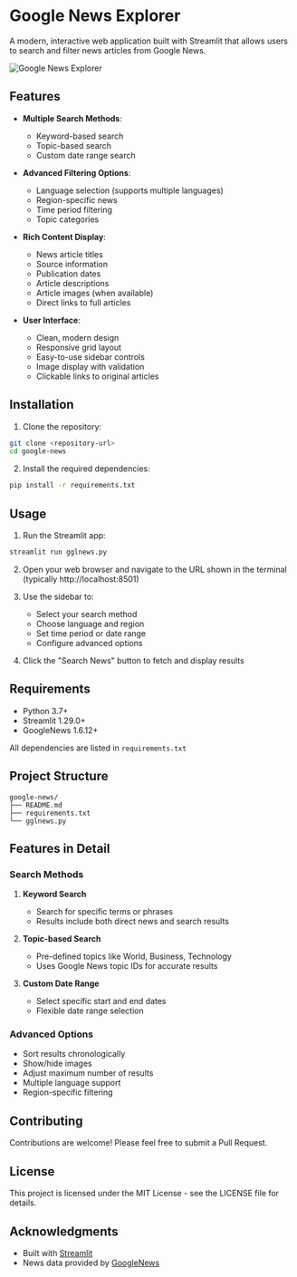 # Google News Explorer

A modern, interactive web application built with Streamlit that allows users to search and filter news articles from Google News.

![Google News Explorer](https://raw.githubusercontent.com/streamlit/docs/main/public/images/brand/streamlit-mark-color.png)

## Features

- **Multiple Search Methods**:
  - Keyword-based search
  - Topic-based search
  - Custom date range search

- **Advanced Filtering Options**:
  - Language selection (supports multiple languages)
  - Region-specific news
  - Time period filtering
  - Topic categories

- **Rich Content Display**:
  - News article titles
  - Source information
  - Publication dates
  - Article descriptions
  - Article images (when available)
  - Direct links to full articles

- **User Interface**:
  - Clean, modern design
  - Responsive grid layout
  - Easy-to-use sidebar controls
  - Image display with validation
  - Clickable links to original articles

## Installation

1. Clone the repository:
```bash
git clone <repository-url>
cd google-news
```

2. Install the required dependencies:
```bash
pip install -r requirements.txt
```

## Usage

1. Run the Streamlit app:
```bash
streamlit run gglnews.py
```

2. Open your web browser and navigate to the URL shown in the terminal (typically http://localhost:8501)

3. Use the sidebar to:
   - Select your search method
   - Choose language and region
   - Set time period or date range
   - Configure advanced options

4. Click the "Search News" button to fetch and display results

## Requirements

- Python 3.7+
- Streamlit 1.29.0+
- GoogleNews 1.6.12+

All dependencies are listed in `requirements.txt`

## Project Structure

```
google-news/
├── README.md
├── requirements.txt
└── gglnews.py
```

## Features in Detail

### Search Methods

1. **Keyword Search**
   - Search for specific terms or phrases
   - Results include both direct news and search results

2. **Topic-based Search**
   - Pre-defined topics like World, Business, Technology
   - Uses Google News topic IDs for accurate results

3. **Custom Date Range**
   - Select specific start and end dates
   - Flexible date range selection

### Advanced Options

- Sort results chronologically
- Show/hide images
- Adjust maximum number of results
- Multiple language support
- Region-specific filtering

## Contributing

Contributions are welcome! Please feel free to submit a Pull Request.

## License

This project is licensed under the MIT License - see the LICENSE file for details.

## Acknowledgments

- Built with [Streamlit](https://streamlit.io/)
- News data provided by [GoogleNews](https://github.com/Iceloof/GoogleNews)
